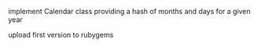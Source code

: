 implement Calendar class providing a hash of months and days for a given year

upload first version to rubygems
